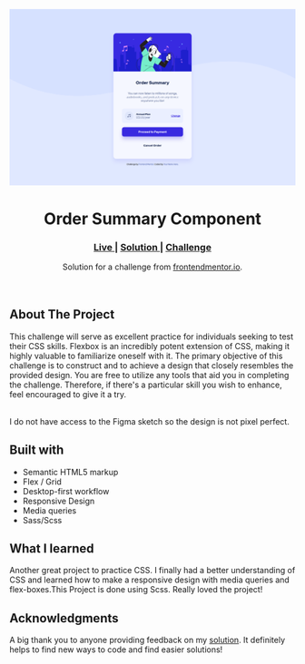 <img src="./screenshots/desktop-view.png"></img>

<h1 align="center">Order Summary Component</h1>

<div align="center">
  <h3>
    <a href="https://parham-dev27.github.io/Order-Summary-Component" color="white">
      Live
    </a>
    <span> | </span>
    <a href="#Solution">
      Solution
    </a>
   <span> | </span>
    <a href="https://www.frontendmentor.io/challenges/order-summary-component-QlPmajDUj">
      Challenge
    </a>
  </h3>
</div>
<div align="center">
   Solution for a challenge from  <a href="https://www.frontendmentor.io/" target="_blank">frontendmentor.io</a>.
</div>
<br>
<br>

## About The Project

<p>This challenge will serve as excellent practice for individuals seeking to test their CSS skills. Flexbox is an incredibly potent extension of CSS, making it highly valuable to familiarize oneself with it. The primary objective of this challenge is to construct and to achieve a design that closely resembles the provided design. You are free to utilize any tools that aid you in completing the challenge. Therefore, if there's a particular skill you wish to enhance, feel encouraged to give it a try.
<br>
<br> <p>I do not have access to the Figma sketch so the design is not pixel perfect.</p>

## Built with

-   Semantic HTML5 markup
-   Flex / Grid
-   Desktop-first workflow
-   Responsive Design
-   Media queries
-   Sass/Scss

## What I learned

Another great project to practice CSS. I finally had a better understanding of CSS and learned how to make a responsive design with media queries and flex-boxes.This Project is done using Scss. Really loved the project!

## Acknowledgments

A big thank you to anyone providing feedback on my <a href="#Solution">solution</a>. It definitely helps to find new ways to code and find easier solutions!
